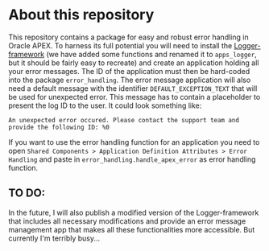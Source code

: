 # About this repository
This repository contains a package for easy and robust error handling in Oracle APEX. To harness its full potential you will need to install the [Logger-framework](https://github.com/OraOpenSource/Logger) (we have added some functions and renamed it to `apps_logger`, but it should be fairly easy to recreate) and create an application holding all your error messages. The ID of the application must then be hard-coded into the package `error_handling`. The error message application will also need a default message with the identifier `DEFAULT_EXCEPTION_TEXT` that will be used for unexpected error. This message has to contain a placeholder to present the log ID to the user. It could look something like: 
```
An unexpected error occured. Please contact the support team and provide the following ID: %0
```

If you want to use the error handling function for an application you need to open `Shared Components > Application Definition Attributes > Error Handling` and paste in `error_handling.handle_apex_error` as error handling function.

## TO DO:
In the future, I will also publish a modified version of the Logger-framework that includes all necessary modifications and provide an error message management app that makes all these functionalities more accessible. But currently I'm terribly busy...